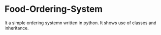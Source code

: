 # Food-Ordering-System
It a simple ordering systemn written in python. It shows use of classes and inheritance.
